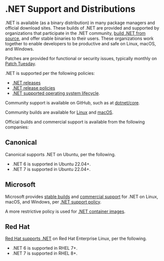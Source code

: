 # .NET Support and Distributions

.NET is available (as a binary distribution) in many package managers and official download sites. These builds of .NET are provided and supported by organizations that participate in the .NET community, [build .NET from source](https://github.com/dotnet/dotnet), and offer stable binaries to their users. These organizations work together to enable developers to be productive and safe on Linux, macOS, and Windows.

Patches are provided for functional or security issues, typically monthly on [Patch Tuesday](https://en.wikipedia.org/wiki/Patch_Tuesday).

.NET is supported per the following policies:

* [.NET releases](releases.md)
* [.NET release policies](release-policies.md)
* [.NET supported operating system lifecycle](os-lifecycle-policy.md).

Community support is available on GitHub, such as at [dotnet/core](https://github.com/dotnet/core).

Community builds are available for [Linux](linux.md) and [macOS](https://formulae.brew.sh/cask/dotnet-sdk). 

Official builds and commercial support is available from the following companies:

## Canonical

Canonical supports .NET on Ubuntu, per the following.

- .NET 6 is supported in Ubuntu 22.04+.
- .NET 7 is supported in Ubuntu 22.04+.

## Microsoft

Microsoft provides [stable builds](https://dotnet.microsoft.com/download) and [commercial support](https://support.serviceshub.microsoft.com/supportforbusiness/onboarding) for .NET on Linux, macOS, and Windows, per [.NET support policy](https://dotnet.microsoft.com/platform/support/policy).

A more restrictive policy is used for [.NET container images](https://github.com/dotnet/dotnet-docker/blob/main/documentation/supported-platforms.md).

## Red Hat

[Red Hat supports .NET](https://access.redhat.com/support/policy/updates/net-core) on Red Hat Enterprise Linux, per the following.

- .NET 6 is supported in RHEL 7+.
- .NET 7 is supported in RHEL 8+.
